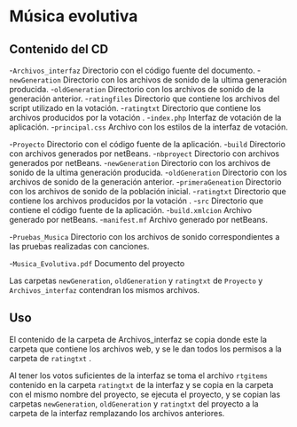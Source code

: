 


# Música evolutiva 




## Contenido del CD


-`Archivos_interfaz` 			Directorio con el código fuente del documento.
    -`newGeneration`			Directorio con los archivos de sonido de la ultima generación producida.
    -`oldGeneration`			Directorio con los archivos de sonido de la generación anterior.
    -`ratingfiles` 			Directorio que contiene los archivos del script utilizado en la votación.
    -`ratingtxt`				Directorio que contiene los archivos producidos por la votación .
    -`index.php`				Interfaz de votación de la aplicación.
    -`principal.css`			Archivo con los estilos de la interfaz de votación.

-`Proyecto`				    Directorio con el código fuente de la aplicación.
    -`build`				    Directorio con archivos generados por netBeans.
    -`nbproyect`				Directorio con archivos generados por netBeans.
    -`newGeneration`			Directorio con los archivos de sonido de la ultima generación producida.
    -`oldGeneration`			Directorio con los archivos de sonido de la generación anterior.
    -`primeraGeneation`		Directorio con los archivos de sonido de la población inicial.
    -`ratingtxt`				Directorio que contiene los archivos producidos por la votación .
    -`src`					    Directorio que contiene el código fuente de la aplicación.
    -`build.xmlcion`			Archivo generado por netBeans.
    -`manifest.mf`				Archivo generado por netBeans.

-`Pruebas_Musica`			    Directorio con los archivos de sonido correspondientes a las pruebas realizadas con canciones.

-`Musica_Evolutiva.pdf`		Documento del proyecto

Las carpetas `newGeneration`,  `oldGeneration` y `ratingtxt` de `Proyecto` y `Archivos_interfaz` contendran los mismos archivos. 




## Uso

El contenido de la carpeta de Archivos_interfaz se copia donde este la carpeta que contiene los archivos web, y se le dan todos los permisos a la carpeta de `ratingtxt` .

Al tener los votos suficientes de la interfaz se toma el archivo `rtgitems` contenido en la carpeta `ratingtxt` de la interfaz y se copia en la carpeta con el mismo nombre del proyecto, se ejecuta el proyecto, y se copian las carpetas  `newGeneration`, `oldGeneration` y `ratingtxt` del proyecto a la carpeta de la interfaz remplazando los archivos anteriores.
